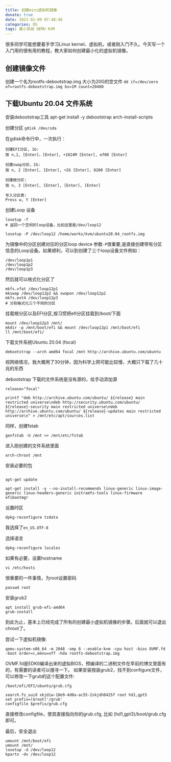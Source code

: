 ```yaml
---
title: 创建mini虚拟机镜像
donate: true
date: 2021-01-09 07:48:48
categories: OS
tags: 最小系统 QEMU KVM
---
```


很多同学可能想要着手学习Linux kernel、虚拟机，或者刚入门不久。今天写一个入门用的很有用的教程，教大家如何创建最小化的虚拟机镜像。

## 创建镜像文件 ##

创建一个名为rootfs-debootstrap.img 大小为20G的空文件
`dd if=/dev/zero of=rootfs-debootstrap.img bs=1M count=20480`

## 下载Ubuntu 20.04 文件系统 ##

安装debootstrap工具
apt-get install -y debootstrap arch-install-scripts

创建分区
`gdisk /dev/sda`

在gdisk命令行中，一次执行：
```
创建EFI分区, 1G:
按 n,1, [Enter]，[Enter], +1024M [Enter], ef00 [Enter]

创建swap分区，2G:
按 n, 2 [Enter], [Enter], +2G [Enter], 8200 [Enter]

创建根分区:
按 n, 3 [Enter], [Enter], [Enter], [Enter]

写入分区表:
Press w, Y [Enter]
```

创建Loop 设备

```
losetup -f                                                                               
# 返回一个空闲的loop设备，比如这里是/dev/loop12

```

```
losetup -P /dev/loop12 /home/works/kvm/ubuntu20.04_rootfs.img
```
为镜像中的分区创建对应的分区loop device
参数`-P`很重要,是直接创建带有分区信息的Loop设备。如果顺利，可以到创建了三个loop设备文件例如：
```
/dev/loop1p1
/dev/loop1p2
/dev/loop1p3
```

然后就可以格式化分区了

```
mkfs.vfat /dev/loop12p1                                                                  
mkswap /dev/loop12p2 && swapon /dev/loop12p2                                             
mkfs.ext4 /dev/loop12p3                                                                  
# 分别格式化三个不同的分区
```

挂载根分区以及EFI分区,按习惯把efi分区挂载到/boot/下面
```
mount /dev/loop12p3 /mnt/                                                                
mkdir -p /mnt/boot/efi && mount /dev/loop12p1 /mnt/boot/efi                              
ll /mnt/boot/efi/                                                                        
```

下载文件系统Ubuntu 20.04 (focal)
```
debootstrap --arch amd64 focal /mnt http://archive.ubuntu.com/ubuntu
```
视网络情况，我大概用了30分钟，因为科学上网可能比较慢，大概只下载了几十兆的东西

debootstrap 下载的文件系统是没有源的，给手动添加源
```
release="focal"

printf "deb http://archive.ubuntu.com/ubuntu/ ${release} main restricted universe\ndeb http://security.ubuntu.com/ubuntu/ ${release}-security main restricted universe\ndeb http://archive.ubuntu.com/ubuntu/ ${release}-updates main restricted universe\n" > /mnt/etc/apt/sources.list
```

同样，创建fstab
```
genfstab -U /mnt >> /mnt/etc/fstab

```

进入刚创建的文件系统里面
```
arch-chroot /mnt
```

安装必要的包
```

apt-get update

apt-get install -y --no-install-recommends linux-generic linux-image-generic linux-headers-generic initramfs-tools linux-firmware efibootmgr

```

设置时区
```
dpkg-reconfigure tzdata
```
我选择了`en_US.UTF-8`

选择语言
```
dpkg-reconfigure locales
```

如果有必要，设置hostname
```
vi /etc/hosts
```

很重要的一件事情，为root设置密码
```
passwd root
```

安装grub2
```
apt install grub-efi-amd64
grub-install
```
到此为止，基本上已经完成了所有的创建最小虚拟机镜像的步骤。后面就可以退出chroot了。

尝试一下虚拟机镜像:

```
qemu-system-x86_64 -m 2048 -smp 8 --enable-kvm -cpu host -bios OVMF.fd -boot order=c,menu=off -hda rootfs-debootstrap.img
```

OVMF.fd是EDKII编译出来的虚拟BIOS，预编译的二进制文件在早前的博文里面有的，有需要的读者可以搜寻一下。
如果安装按装grub2，找不到configure文件，可以修改一下grub的这个配置文件:

```
/boot/efi/EFI/ubuntu/grub.cfg

search.fs_uuid xkjdiw-18e9-4d0a-ac55-2skjdh8425f root hd1,gpt5 
set prefix=($root)'/grub'
configfile $prefix/grub.cfg

```
直接修改configfile，使其直接指向你的grub.cfg, 比如 (hd1,gpt3)/boot/grub.cfg 即可。

最后，安全退出
```
umount /mnt/boot/efi
umount /mnt/
losetup -d /dev/loop12
kpartx -dv /dev/loop12
```

